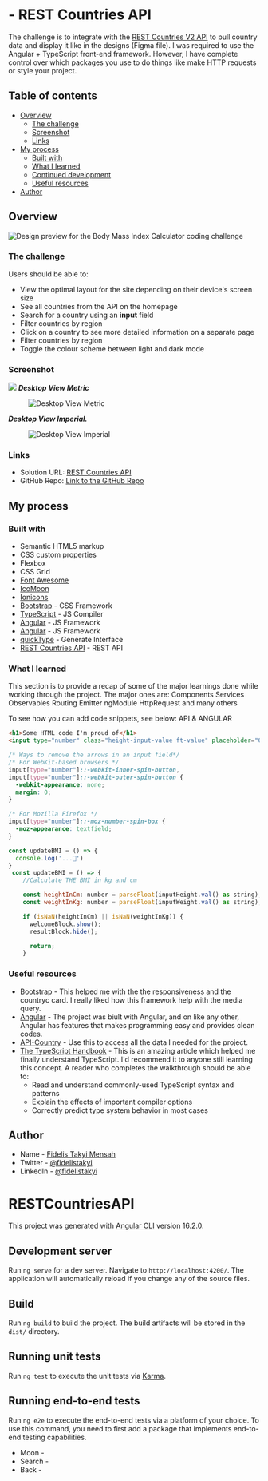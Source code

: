 # - REST Countries API

The challenge is to integrate with the [REST Countries V2 API](https://restcountries.com/#api-endpoints-v2) to pull country data and display it like in the designs (Figma file). I was required to use the Angular +
TypeScript front-end framework. However, I have complete control over which
packages you use to do things like make HTTP requests or style your project.

## Table of contents

- [Overview](#overview)
  - [The challenge](#the-challenge)
  - [Screenshot](#screenshot)
  - [Links](#links)
- [My process](#my-process)
  - [Built with](#built-with)
  - [What I learned](#what-i-learned)
  - [Continued development](#continued-development)
  - [Useful resources](#useful-resources)
- [Author](#author)

## Overview

![Design preview for the Body Mass Index Calculator coding challenge](./preview.jpg)

### The challenge

Users should be able to:

- View the optimal layout for the site depending on their device's screen size
- See all countries from the API on the homepage
- Search for a country using an **input** field
- Filter countries by region
- Click on a country to see more detailed information on a separate page
- Filter countries by region
- Toggle the colour scheme between light and dark mode

### Screenshot

![](./screenshot.jpg)
**_Desktop View Metric_**

<figure>
    <img src="./starter-code/assets/images/markdown/desktopViewMetric.png"
         alt="Desktop View Metric">
   
</figure>

**_Desktop View Imperial._**

<figure>
    <img src="./starter-code/assets/images/markdown/desktopViewImperial.png"
         alt="Desktop View Imperial">
    
</figure>

### Links

- Solution URL: [REST Countries API](https://bmi-calculator-fidelis.netlify.app/)
- GitHub Repo: [Link to the GitHub Repo](https://github.com/fidelismensah/REST-Countries-API)

## My process

### Built with

- Semantic HTML5 markup
- CSS custom properties
- Flexbox
- CSS Grid
- [Font Awesome](https://fontawesome.com)
- [IcoMoon](https://icomoon.io)
- [Ionicons](https://ionicons.com)
- [Bootstrap](https://getbootstrap.com/) - CSS Framework
- [TypeScript](https://nextjs.org/) - JS Compiler
- [Angular](https://angular.io/) - JS Framework
- [Angular](https://angular.io/) - JS Framework
- [quickType](https://quicktype.io/) - Generate Interface
- [REST Countries API](https://restcountries.com/#api-endpoints-v2) - REST API

### What I learned

This section is to provide a recap of some of the major learnings done while working through the project.
The major ones are:
Components
Services
Observables
Routing
Emitter
ngModule
HttpRequest and many others

To see how you can add code snippets, see below:
API & ANGULAR

```html
<h1>Some HTML code I'm proud of</h1>
<input type="number" class="height-input-value ft-value" placeholder="0" min="0" required />
```

```css
/* Ways to remove the arrows in an input field*/
/* For WebKit-based browsers */
input[type="number"]::-webkit-inner-spin-button,
input[type="number"]::-webkit-outer-spin-button {
  -webkit-appearance: none;
  margin: 0;
}

/* For Mozilla Firefox */
input[type="number"]::-moz-number-spin-box {
  -moz-appearance: textfield;
}
```

```js
const updateBMI = () => {
  console.log('...🎉')
}
 const updateBMI = () => {
    //Calculate THE BMI in kg and cm

    const heightInCm: number = parseFloat(inputHeight.val() as string);
    const weightInKg: number = parseFloat(inputWeight.val() as string);

    if (isNaN(heightInCm) || isNaN(weightInKg)) {
      welcomeBlock.show();
      resultBlock.hide();

      return;
    }
```

### Useful resources

- [Bootstrap](https://getbootstrap.com/) - This helped me with the the responsiveness and the countryc card. I really liked how this framework help with the media query.
- [Angular](https://angular.io/) - The project was biult with Angular, and on like any other, Angular has features that makes programming easy and provides clean codes.
- [API-Country](https://restcountries.com/#api-endpoints-v2) - Use this to access all the data I needed for the project.
- [The TypeScript Handbook](https://www.typescriptlang.org/docs/handbook/intro.html) - This is an amazing article which helped me finally understand TypeScript. I'd recommend it to anyone still learning this concept. A reader who completes the walkthrough should be able to:
  - Read and understand commonly-used TypeScript syntax and patterns
  - Explain the effects of important compiler options
  - Correctly predict type system behavior in most cases

## Author

- Name - [Fidelis Takyi Mensah](https://www.your-site.com)
- Twitter - [@fidelistakyi](https://www.twitter.com/fidelistakyi)
- LinkedIn - [@fidelistakyi](https://www.linkedin.com/in/fidelis-mensah-3b13291a3?lipi=urn%3Ali%3Apage%3Ad_flagship3_profile_view_base_contact_details%3Bhdp%2BtdxsTjakElRy4MDVTg%3D%3D)

# RESTCountriesAPI

This project was generated with [Angular CLI](https://github.com/angular/angular-cli) version 16.2.0.

## Development server

Run `ng serve` for a dev server. Navigate to `http://localhost:4200/`. The application will automatically reload if you change any of the source files.

## Build

Run `ng build` to build the project. The build artifacts will be stored in the `dist/` directory.

## Running unit tests

Run `ng test` to execute the unit tests via [Karma](https://karma-runner.github.io).

## Running end-to-end tests

Run `ng e2e` to execute the end-to-end tests via a platform of your choice. To use this command, you need to first add a package that implements end-to-end testing capabilities.

- Moon -<ion-icon name="moon-outline"></ion-icon>
- Search - <ion-icon name="search-outline"></ion-icon>
- Back - <ion-icon name="arrow-back-outline"></ion-icon>
